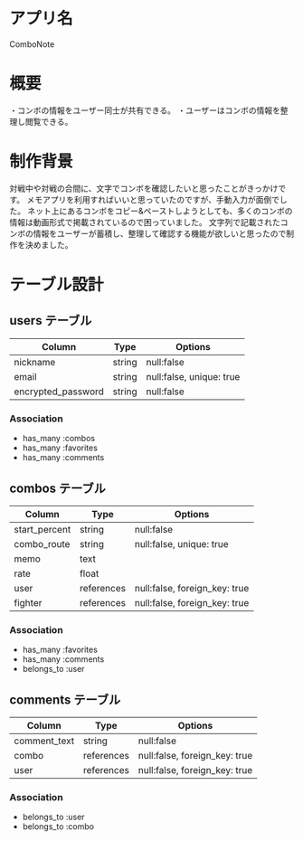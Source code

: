 # アプリ名

ComboNote

# 概要

・コンボの情報をユーザー同士が共有できる。
・ユーザーはコンボの情報を整理し閲覧できる。

# 制作背景

対戦中や対戦の合間に、文字でコンボを確認したいと思ったことがきっかけです。
メモアプリを利用すればいいと思っていたのですが、手動入力が面倒でした。
ネット上にあるコンボをコピー&ペーストしようとしても、多くのコンボの情報は動画形式で掲載されているので困っていました。
文字列で記載されたコンボの情報をユーザーが蓄積し、整理して確認する機能が欲しいと思ったので制作を決めました。

# テーブル設計

## users テーブル

| Column             | Type   | Options                  |
| ------------------ | ------ | ------------------------ |
| nickname           | string | null:false               |
| email              | string | null:false, unique: true |
| encrypted_password | string | null:false               |

### Association

- has_many :combos
- has_many :favorites
- has_many :comments

## combos テーブル

| Column        | Type       | Options                       |
| ------------- | ---------- | ----------------------------- |
| start_percent | string     | null:false                    |
| combo_route   | string     | null:false, unique: true      |
| memo          | text       |                               |
| rate          | float      |                               |
| user          | references | null:false, foreign_key: true |
| fighter       | references | null:false, foreign_key: true |


### Association

- has_many :favorites
- has_many :comments
- belongs_to :user

## comments テーブル

| Column       | Type       | Options                       |
| ------------ | ---------- | ----------------------------- |
| comment_text | string     | null:false                    |
| combo        | references | null:false, foreign_key: true |
| user         | references | null:false, foreign_key: true |

### Association

- belongs_to :user
- belongs_to :combo



